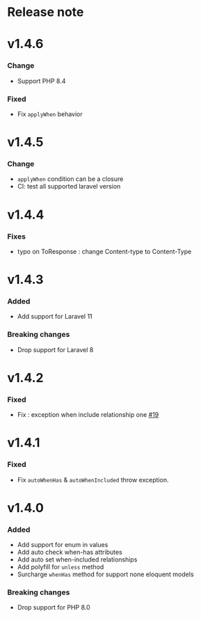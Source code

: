 Release note
============
# v1.4.6
### Change
- Support PHP 8.4
### Fixed
- Fix `applyWhen` behavior

# v1.4.5
### Change
- `applyWhen` condition can be a closure
- CI: test all supported laravel version

# v1.4.4
### Fixes
- typo on ToResponse : change Content-type to Content-Type

# v1.4.3
### Added
- Add support for Laravel 11
### Breaking changes
- Drop support for Laravel 8

# v1.4.2
### Fixed
- Fix : exception when include relationship one [#19](https://github.com/Ark4ne/laravel-json-api/issues/19)

# v1.4.1
### Fixed
- Fix `autoWhenHas` & `autoWhenIncluded` throw exception.

# v1.4.0
### Added
- Add support for enum in values
- Add auto check when-has attributes
- Add auto set when-included relationships
- Add polyfill for `unless` method
- Surcharge `whenHas` method for support none eloquent models

### Breaking changes
- Drop support for PHP 8.0
